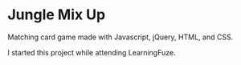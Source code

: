 # Jungle Mix Up

Matching card game made with Javascript, jQuery, HTML, and CSS.

I started this project while attending LearningFuze.
